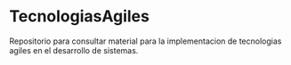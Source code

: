 # TecnologiasAgiles
Repositorio para consultar material para la implementacion de tecnologias agiles en el desarrollo de sistemas.

